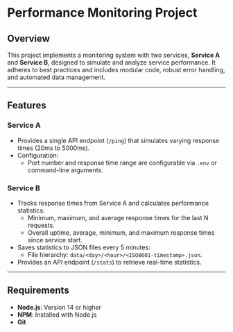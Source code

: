 # Performance Monitoring Project

## Overview

This project implements a monitoring system with two services, **Service A** and **Service B**, designed to simulate and analyze service performance. It adheres to best practices and includes modular code, robust error handling, and automated data management.

---

## Features

### Service A
- Provides a single API endpoint (`/ping`) that simulates varying response times (20ms to 5000ms).
- Configuration:
    - Port number and response time range are configurable via `.env` or command-line arguments.

### Service B
- Tracks response times from Service A and calculates performance statistics:
    - Minimum, maximum, and average response times for the last N requests.
    - Overall uptime, average, minimum, and maximum response times since service start.
- Saves statistics to JSON files every 5 minutes:
    - File hierarchy: `data/<day>/<hour>/<ISO8601-timestamp>.json`.
- Provides an API endpoint (`/stats`) to retrieve real-time statistics.

---

## Requirements

- **Node.js**: Version 14 or higher
- **NPM**: Installed with Node.js
- **Git**
